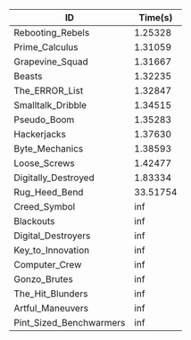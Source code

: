 |ID|Time(s)|
|-|-|
|Rebooting_Rebels|1.25328|
|Prime_Calculus|1.31059|
|Grapevine_Squad|1.31667|
|Beasts|1.32235|
|The_ERROR_List|1.32847|
|Smalltalk_Dribble|1.34515|
|Pseudo_Boom|1.35283|
|Hackerjacks|1.37630|
|Byte_Mechanics|1.38593|
|Loose_Screws|1.42477|
|Digitally_Destroyed|1.83334|
|Rug_Heed_Bend|33.51754|
|Creed_Symbol|inf|
|Blackouts|inf|
|Digital_Destroyers|inf|
|Key_to_Innovation|inf|
|Computer_Crew|inf|
|Gonzo_Brutes|inf|
|The_Hit_Blunders|inf|
|Artful_Maneuvers|inf|
|Pint_Sized_Benchwarmers|inf|
